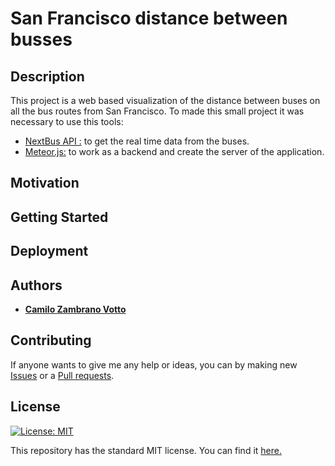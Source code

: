 # San Francisco distance between busses
## Description
This project is a web based visualization of the distance between buses on all the bus routes from San Francisco. To made this small project it was necessary to use this tools:
* [NextBus API :](https://gist.github.com/grantland/7cf4097dd9cdf0dfed14) to get the real time data from the buses.
* [Meteor.js:](https://www.meteor.com/) to work as a backend and create the server of the application.


## Motivation


## Getting Started

## Deployment


## Authors
* [__Camilo Zambrano Votto__](https://github.com/cawolfkreo)

## Contributing
If anyone wants to give me any help or ideas, you can by making new [Issues](https://github.com/cawolfkreo/sanfrancisco-distance-buses/issues) or a [Pull requests](https://github.com/cawolfkreo/sanfrancisco-distance-buses/pulls).

## License
[![License: MIT](https://img.shields.io/badge/License-MIT-yellow.svg)](https://opensource.org/licenses/MIT)

This repository has the standard MIT license. You can find it [here.](https://github.com/cawolfkreo/sanfrancisco-distance-buses/blob/master/LICENSE)
